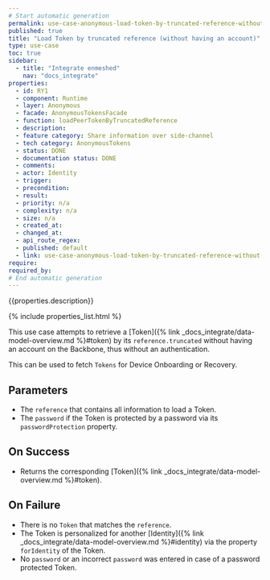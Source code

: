 ```yaml
---
# Start automatic generation
permalink: use-case-anonymous-load-token-by-truncated-reference-without-having-an-account
published: true
title: "Load Token by truncated reference (without having an account)"
type: use-case
toc: true
sidebar:
  - title: "Integrate enmeshed"
    nav: "docs_integrate"
properties:
  - id: RY1
  - component: Runtime
  - layer: Anonymous
  - facade: AnonymousTokensFacade
  - function: loadPeerTokenByTruncatedReference
  - description:
  - feature category: Share information over side-channel
  - tech category: AnonymousTokens
  - status: DONE
  - documentation status: DONE
  - comments:
  - actor: Identity
  - trigger:
  - precondition:
  - result:
  - priority: n/a
  - complexity: n/a
  - size: n/a
  - created_at:
  - changed_at:
  - api_route_regex:
  - published: default
  - link: use-case-anonymous-load-token-by-truncated-reference-without-having-an-account
require:
required_by:
# End automatic generation
---
```


{{properties.description}}

{% include properties_list.html %}

This use case attempts to retrieve a [Token]({% link _docs_integrate/data-model-overview.md %}#token)
by its `reference.truncated` without having an account on the Backbone, thus without an authentication.

This can be used to fetch `Tokens` for Device Onboarding or Recovery.

## Parameters

- The `reference` that contains all information to load a Token.
- The `password` if the Token is protected by a password via its `passwordProtection` property.

## On Success

- Returns the corresponding [Token]({% link _docs_integrate/data-model-overview.md %}#token).

## On Failure

- There is no `Token` that matches the `reference`.
- The Token is personalized for another [Identity]({% link _docs_integrate/data-model-overview.md %}#identity) via the property `forIdentity` of the Token.
- No `password` or an incorrect `password` was entered in case of a password protected Token.
